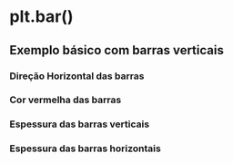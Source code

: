 # plt.bar()
## Exemplo básico com barras verticais
### Direção Horizontal das barras
### Cor vermelha das barras
### Espessura das barras verticais
### Espessura das barras horizontais

